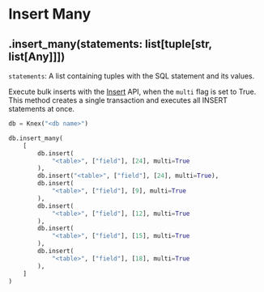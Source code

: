 # Insert Many

## .insert_many(statements: list[tuple[str, list[Any]]])

`statements`: A list containing tuples with the SQL statement and its values.

Execute bulk inserts with the [Insert](insert.md) API, when the `multi` flag is set to True.
This method creates a single transaction and executes all INSERT statements at once.

```python
db = Knex("<db name>")

db.insert_many(
    [
        db.insert(
            "<table>", ["field"], [24], multi=True
        ),
        db.insert("<table>", ["field"], [24], multi=True),
        db.insert(
            "<table>", ["field"], [9], multi=True
        ),
        db.insert(
            "<table>", ["field"], [12], multi=True
        ),
        db.insert(
            "<table>", ["field"], [15], multi=True
        ),
        db.insert(
            "<table>", ["field"], [18], multi=True
        ),
    ]
)
```
